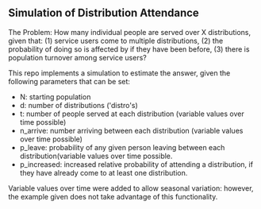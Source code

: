 ## Simulation of Distribution Attendance

The Problem: How many individual people are served over X distributions, given that: (1) service users come to multiple distributions, (2) the probability of doing so is affected by if they have been before, (3) there is population turnover among service users?

This repo implements a simulation to estimate the answer, given the following parameters that can be set:

* N: starting population
* d: number of distributions ('distro's)
* t: number of people served at each distribution (variable values over time possible)
* n_arrive: number arriving between each distribution (variable values over time possible)
* p_leave: probability of any given person leaving between each distribution(variable values over time possible.
* p_increased: increased relative probability of attending a distribution, if they have already come to at least one distribution.

Variable values over time were added to allow seasonal variation: however, the example given does not take advantage of this functionality.

